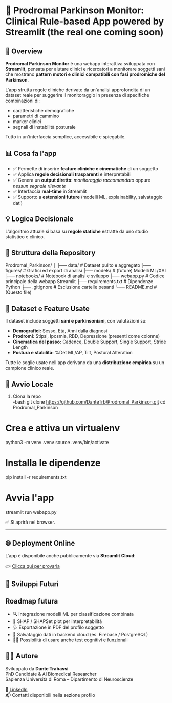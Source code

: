 # 🧠 Prodromal Parkinson Monitor: Clinical Rule-based App powered by Streamlit (the real one coming soon)

## 🧾 Overview

**Prodromal Parkinson Monitor** è una webapp interattiva sviluppata con **Streamlit**, pensata per aiutare clinici e ricercatori a monitorare soggetti sani che mostrano **pattern motori e clinici compatibili con fasi prodromiche del Parkinson**.

L'app sfrutta regole cliniche derivate da un'analisi approfondita di un dataset reale per suggerire il monitoraggio in presenza di specifiche combinazioni di:
- caratteristiche demografiche
- parametri di cammino
- marker clinici
- segnali di instabilità posturale

Tutto in un'interfaccia semplice, accessibile e spiegabile.

## 📊 Cosa fa l'app

- ✅ Permette di inserire **feature cliniche e cinematiche** di un soggetto
- ✅ Applica **regole decisionali trasparenti** e interpretabili
- ✅ Genera un **output diretto**: *monitoraggio raccomandato* oppure *nessun segnale rilevante*
- ✅ Interfaccia **real-time** in Streamlit
- ✅ Supporto a **estensioni future** (modelli ML, explainability, salvataggio dati)

## 💡 Logica Decisionale

L'algoritmo attuale si basa su **regole statiche** estratte da uno studio statistico e clinico.

## 📂 Struttura della Repository

Prodromal_Parkinson/
│
├── data/ # Dataset pulito e aggregato
├── figures/ # Grafici ed export di analisi
├── models/ # (future) Modelli ML/XAI
├── notebooks/ # Notebook di analisi e sviluppo
├── webapp.py # Codice principale della webapp Streamlit
├── requirements.txt # Dipendenze Python
├── .gitignore # Esclusione cartelle pesanti
└── README.md # (Questo file)

## 🧠 Dataset e Feature Usate

Il dataset include soggetti **sani e parkinsoniani**, con valutazioni su:

- **Demografici:** Sesso, Età, Anni dalla diagnosi
- **Prodromi:** Stipsi, Iposmia, RBD, Depressione (presenti come colonne)
- **Cinematica del passo:** Cadence, Double Support, Single Support, Stride Length
- **Postura e stabilità:** %Det ML/AP, Tilt, Postural Alteration

Tutte le soglie usate nell'app derivano da una **distribuzione empirica** su un campione clinico reale.

## 🚀 Avvio Locale

1. Clona la repo  
-bash
git clone https://github.com/DanteTrb/Prodromal_Parkinson.git
cd Prodromal_Parkinson

# Crea e attiva un virtualenv
python3 -m venv .venv
source .venv/bin/activate

# Installa le dipendenze
pip install -r requirements.txt
# Avvia l'app
streamlit run webapp.py

✅ Si aprirà nel browser.

---

## 🌐 Deployment Online

L'app è disponibile anche pubblicamente via **Streamlit Cloud**:

👉 [Clicca qui per provarla](https://appromalparkinson-rnf9afzmjxeh8huhotlsze.streamlit.app/)  

## 🔮 Sviluppi Futuri

##  Roadmap futura

- 🔍 Integrazione modelli ML per classificazione combinata
- 🧠 SHAP / SHAPSet plot per interpretabilità
- 🩺 Esportazione in PDF del profilo soggetto
- 💾 Salvataggio dati in backend cloud (es. Firebase / PostgreSQL)
- 👨‍⚕️ Possibilità di usare anche test cognitivi e funzionali

## 👨‍🔬 Autore

Sviluppato da **Dante Trabassi**  
PhD Candidate & AI Biomedical Researcher  
Sapienza Università di Roma – Dipartimento di Neuroscienze  

🔗 [LinkedIn](https://www.linkedin.com/in/dantetrabassi)  
📬 Contatti disponibili nella sezione profilo
